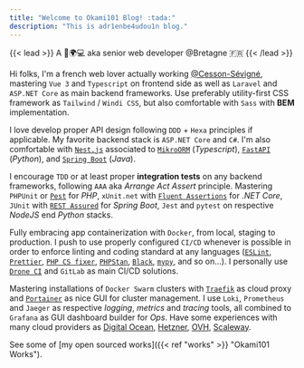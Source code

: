 ```yaml
---
title: "Welcome to Okami101 Blog! :tada:"
description: "This is adr1enbe4udou1n blog."
---
```


{{< lead >}}
A 🧔🌍💻 aka senior web developer @Bretagne 🇫🇷
{{< /lead >}}

Hi folks, I'm a french web lover actually working [@Cesson-Sévigné](https://fr.wikipedia.org/wiki/Cesson-S%C3%A9vign%C3%A9), mastering `Vue 3` and `Typescript` on frontend side as well as `Laravel` and `ASP.NET Core` as main backend frameworks. Use preferably utility-first CSS framework as `Tailwind` / `Windi CSS`, but also comfortable with `Sass` with **BEM** implementation.

I love develop proper API design following `DDD` + `Hexa` principles if applicable. My favorite backend stack is `ASP.NET Core` and `C#`. I'm also comfortable with [`Nest.js`](https://nestjs.com/) associated to [`MikroORM`](https://mikro-orm.io/) (*Typescript*), [`FastAPI`](https://fastapi.tiangolo.com/) (*Python*), and [`Spring Boot`](https://spring.io/projects/spring-boot) (*Java*).

I encourage `TDD` or at least proper **integration tests** on any backend frameworks, following `AAA` aka *Arrange Act Assert* principle. Mastering `PHPUnit` or [`Pest`](https://pestphp.com/) for *PHP*, `xUnit.net` with [`Fluent Assertions`](https://github.com/fluentassertions/fluentassertions) for *.NET Core*, `JUnit` with [`REST Assured`](https://rest-assured.io/) for *Spring Boot*, `Jest` and `pytest` on respective *NodeJS* end *Python* stacks.

Fully embracing app containerization with `Docker`, from local, staging to production. I push to use properly configured `CI/CD` whenever is possible in order to enforce linting and coding standard at any languages ([`ESLint`](https://eslint.org/), [`Prettier`](https://prettier.io/), [`PHP CS fixer`](https://cs.symfony.com/), [`PHPStan`](https://github.com/phpstan/phpstan), [`Black`](https://black.readthedocs.io/en/stable/), [`mypy`](http://mypy-lang.org/), and so on...). I personally use [`Drone CI`](https://www.drone.io/) and `GitLab` as main CI/CD solutions.

Mastering installations of `Docker Swarm` clusters with [`Traefik`](https://traefik.io/traefik/) as cloud proxy and [`Portainer`](https://www.portainer.io/) as nice GUI for cluster management. I use `Loki`, `Prometheus` and `Jaeger` as respective *logging*, *metrics* and *tracing* tools, all combined to `Grafana` as GUI dashboard builder for *Ops*. Have some experiences with many cloud providers as [Digital Ocean](https://www.digitalocean.com/), [Hetzner](https://www.hetzner.com/), [OVH](https://www.ovhcloud.com/), [Scaleway](https://www.scaleway.com/).

See some of [my open sourced works]({{< ref "works" >}} "Okami101 Works").
